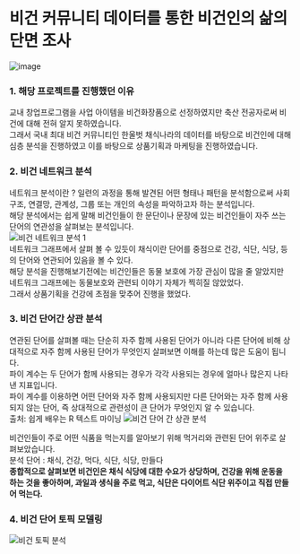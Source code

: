 # 비건 커뮤니티 데이터를 통한 비건인의 삶의 단면 조사
![image](https://user-images.githubusercontent.com/71205453/110208011-fcd0ca00-7ec9-11eb-9735-f3c7e0dcc4d3.png)
### 1. 해당 프로젝트를 진행했던 이유
교내 창업프로그램을 사업 아이템을 비건화장품으로 선정하였지만 축산 전공자로써 비건에 대해 전혀 알지 못하였습니다.   
그래서 국내 최대 비건 커뮤니티인 한울벗 채식나라의 데이터를 바탕으로 비건인에 대해 심층 분석을 진행하였고 이를 바탕으로 상품기획과 마케팅을 진행하였습니다.   

### 2. 비건 네트워크 분석   

네트워크 분석이란 ? 일련의 과정을 통해 발견된 어떤 형태나 패턴을 분석함으로써 사회구조, 연결망, 관계성, 그룹 또는 개인의 속성을 파악하고자 하는 분석입니다.   
해당 분석에서는 쉽게 말해 비건인들이 한 문단이나 문장에 있는 비건인들이 자주 쓰는 단어의 연관성을 살펴보는 분석입니다.  
![비건 네트워크 분석 1](https://user-images.githubusercontent.com/71205453/110196557-a2fbe000-7e88-11eb-83c5-0dc213bc4bcd.jpeg)   
네트워크 그래프에서 살펴 볼 수 있듯이 채식이란 단어를 중점으로 건강, 식단, 식당, 등의 단어와 연관되어 있음을 볼 수 있다.   
해당 분석을 진행해보기전에는 비건인들은 동물 보호에 가장 관심이 많을 줄 알았지만 네트워크 그래프에는 동물보호와 관련되 이야기 자체가 찍히질 않았었다.   
그래서 상품기획을 건강에 초점을 맞추어 진행을 했었다.   

### 3. 비건 단어간 상관 분석   

연관된 단어를 살펴볼 때는 단순히 자주 함께 사용된 단어가 아니라 다른 단어에 비해 상대적으로 자주 함께 사용된 단어가 무엇인지 살펴보면 이해를 하는데 많은 도움이 됩니다.   
파이 계수는 두 단어가 함께 사용되는 경우가 각각 사용되는 경우에 얼마나 많은지 나타낸 지표입니다.   
파이 계수를 이용하면 어떤 단어와 자주 함께 사용되지만 다른 단어와는 자주 함께 사용되지 않는 단어, 즉 상대적으로 관련성이 큰 단어가 무엇인지 알 수 있습니다.   
출처: 쉽게 배우는 R 텍스트 마이닝
![비건 단어 간 상관 분석](https://user-images.githubusercontent.com/71205453/110197064-45699280-7e8c-11eb-9a4e-281ac6363d34.jpeg)

비건인들이 주로 어떤 식품을 먹는지를 알아보기 위해 먹거리와 관련된 단어 위주로 살펴보았습니다.   
분석 단어 : 채식, 건강, 먹다, 식단, 식당, 만들다   
**종합적으로 살펴보면 비건인은 채식 식당에 대한 수요가 상당하며, 건강을 위해 운동을 하는 것을 좋아하며, 과일과 생식을 주로 먹고, 식단은 다이어트 식단 위주이고 직접 만들어 먹는다.**

### 4. 비건 단어 토픽 모델링   

![비건 토픽 분석](https://user-images.githubusercontent.com/71205453/110205820-8ded7400-7ebd-11eb-8b93-10e73003dc24.jpeg)
